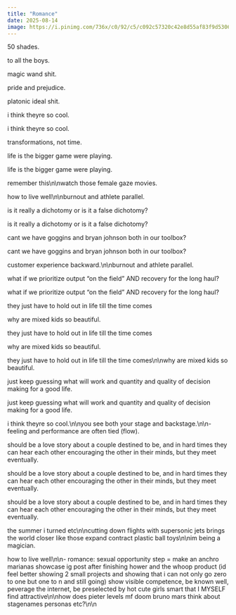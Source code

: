 ```yaml
---
title: "Romance"
date: 2025-08-14
image: https://i.pinimg.com/736x/c0/92/c5/c092c57320c42e8d55af83f9d5306314.jpg
---
```


50 shades.

to all the boys.

magic wand shit.

pride and prejudice.

platonic ideal shit.

i think theyre so cool.

i think theyre so cool.

transformations, not time.

life is the bigger game were playing.

life is the bigger game were playing.

remember this\n\nwatch those female gaze movies.

how to live well\n\nburnout and athlete parallel.

is it really a dichotomy or is it a false dichotomy?

is it really a dichotomy or is it a false dichotomy?

cant we have goggins and bryan johnson both in our toolbox?

cant we have goggins and bryan johnson both in our toolbox?

customer experience backward.\n\nburnout and athlete parallel.

what if we prioritize output “on the field” AND recovery for the long haul?

what if we prioritize output “on the field” AND recovery for the long haul?

they just have to hold out in life till the time comes

why are mixed kids so beautiful.

they just have to hold out in life till the time comes

why are mixed kids so beautiful.

they just have to hold out in life till the time comes\n\nwhy are mixed kids so beautiful.

just keep guessing what will work and quantity and quality of decision making for a good life.

just keep guessing what will work and quantity and quality of decision making for a good life.

i think theyre so cool.\n\nyou see both your stage and backstage.\n\n- feeling and performance are often tied (flow).

should be a love story about a couple destined to be, and in hard times they can hear each other encouraging the other in their minds, but they meet eventually.

should be a love story about a couple destined to be, and in hard times they can hear each other encouraging the other in their minds, but they meet eventually.

should be a love story about a couple destined to be, and in hard times they can hear each other encouraging the other in their minds, but they meet eventually.

the summer i turned etc\n\ncutting down flights with supersonic jets brings the world closer like those expand contract plastic ball toys\n\nim being a magician.

how to live well\n\n- romance: sexual opportunity step = make an anchro marianas showcase ig post after finishing hower and the whoop product (id feel better showing 2 small projects and showing that i can not only go zero to one but one to n and still going) show visible competence, be known well, peverage the internet, be preselected by hot cute girls smart that I MYSELF find attractive\n\nhow does pieter levels mf doom bruno mars think about stagenames personas etc?\n\n
